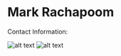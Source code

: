 # Mark Rachapoom
 
Contact Information:

<!--  <a href="https://www.linkedin.com/in/rphanchotong/">
   <img align="left" alt="Mark's Instagram" width="30px" src="https://cdn.jsdelivr.net/npm/simple-icons@v3/icons/linkedin.svg" />
 </a>
 <a href="https://www.instagram.com/markkypanc/">
   <img align="left" alt="Mark's Instagram" width="30px" src="https://cdn.jsdelivr.net/npm/simple-icons@v3/icons/instagram.svg" />
 </a>
 <a href="https://www.facebook.com/Rachapoom Phanchotong">
   <img align="left" alt="Mark's Instagram" width="30px" src="https://cdn.jsdelivr.net/npm/simple-icons@v3/icons/facebook.svg" />
 </a> -->

 ![alt text](https://polywork-production.imgix.net/jcj97s3zhzk4363mx9oceuxm1fyr?ixlib=rails-4.2.0&w=650)
 ![alt text](https://pbs.twimg.com/media/E_51M0XUUBghc5y?format=jpg&name=4096x4096)

 <br>
 <br />

